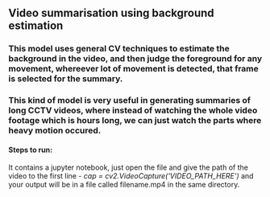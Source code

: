 ## Video summarisation using background estimation

### This model uses general CV techniques to estimate the background in the video, and then judge the foreground for any movement, whereever lot of movement is detected, that frame is selected for the summary.
### This kind of model is very useful in generating summaries of long CCTV videos, where instead of watching the whole video footage which is hours long, we can just watch the parts where heavy motion occured.


#### Steps to run:
It contains a jupyter notebook, just open the file and give the path of the video to the first line - 
*cap = cv2.VideoCapture('VIDEO_PATH_HERE')*
and your output will be in a file called filename.mp4 in the same directory.

